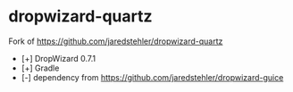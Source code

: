 dropwizard-quartz
=================

Fork of https://github.com/jaredstehler/dropwizard-quartz

* [+] DropWizard 0.7.1
* [+] Gradle
* [-] dependency from https://github.com/jaredstehler/dropwizard-guice
